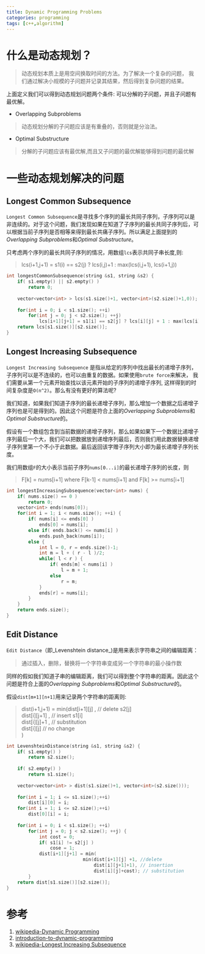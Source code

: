 ```yaml
---
title: Dynamic Programming Problems
categories: programming
tags: [c++,algorithm]
---
```


# 什么是动态规划？

> 动态规划本质上是用空间换取时间的方法。为了解决一个复杂的问题， 我们通过解决小规模的子问题并记录其结果，然后得到复杂问题的结果。

上面定义我们可以得到动态规划问题两个条件: 可以分解的子问题，并且子问题有最优解。

* Overlapping Subproblems

> 动态规划分解的子问题应该是有重叠的，否则就是分治法。

* Optimal Substructure

> 分解的子问题应该有最优解,而且又子问题的最优解能够得到问题的最优解

# 一些动态规划解决的问题

## Longest Common Subsequence

`Longest Common Subsequence`是寻找多个序列的最长共同子序列，子序列可以是非连续的。对于这个问题，我们发现如果在知道了子序列的最长共同子序列后，可以根据当前子序列是否相等来得到最长共痛子序列。所以满足上面提到的*Overlapping Subproblems*和*Optimal Substructure*。

只考虑两个序列的最长共同子序列的情况，用数组`lcs`表示共同子串长度,则:

> lcs(i+1,j+1) = s1(i) == s2(j) ? lcs(i,j)+1 : max(lcs(i,j+1), lcs(i+1,j))

```cpp
int longestCommonSubsequence(string &s1, string &s2) {
	if( s1.empty() || s2.empty() )
		return 0;
		
	vector<vector<int> > lcs(s1.size()+1, vector<int>(s2.size()+1,0));
	
	for(int i = 0; i < s1.size(); ++i)
		for(int j = 0; j < s2.size(); ++j)
			lcs[i+1][j+1] = s1[i] == s2[j] ? lcs[i][j] + 1 : max(lcs[i][j+1], lcs[i+1][j]);
	return lcs[s1.size()][s2.size()];
}
```

## Longest Increasing Subsequence

`Longest Increasing Subsequence` 是指从给定的序列中找出最长的递增子序列，子序列可以是不连续的，也可以由重复的数据。如果使用`brute force`来解决， 我们需要从第一个元素开始查找以该元素开始的子序列的递增子序列, 这样得到的时间复杂度是`O(n^2)`。那么有没有更好的算法呢? 

我们知道，如果我们知道子序列的最长递增子序列，那么增加一个数据之后递增子序列也是可是得到的。因此这个问题是符合上面的*Overlapping Subproblems*和*Optimal Substructure*的。

假设有一个数组包含到当前数据的递增子序列，那么如果如果下一个数据比递增子序列最后一个大，我们可以把数据放到递增序列最后，否则我们用此数据替换递增子序列里第一个不小于此数据。最后返回该字赠子序列大小即为最长递增子序列长度。

我们用数组`F`的大小表示当前子序列`nums[0...i]`的最长递增子序列的长度，则

> F[k] = nums[i+1] where
F[k-1] < nums[i+1] and F[k] >= nums[i+1]

```cpp
int longestIncreasingSubsequence(vector<int> nums) {
	if( nums.size() == 0 )
		return 0;
	vector<int> ends(nums[0]);
	for(int i = 1; i < nums.size(); ++i) {
		if( nums[i] <= ends[0] )
			ends[0] = nums[i];
		else if( ends.back() <= nums[i] )
			ends.push_back(nums[i]);
		else {
			int l = 0, r = ends.size()-1;
			int m = l + ( r - l )/2;
			while( l < r ) {
				if( ends[m] < nums[i] )
					l = m + 1;
				else
					r = m;
			}
			ends[r] = nums[i];
		}
	}
	return ends.size();
}
```

## Edit Distance

`Edit Distance`（即_Levenshtein distance_)是用来表示字符串之间的编辑距离： 

> 通过插入，删除，替换将一个字符串变成另一个字符串的最小操作数

同样的假如我们知道子串的编辑距离，我们可以得到整个字符串的距离。因此这个问题是符合上面的*Overlapping Subproblems*和*Optimal Substructure*的。

假设`dist[m+1][n+1]`用来记录两个字符串的距离则:

> dist(i+1,j+1) = min(dist[i+1][j] , // delete s2[j]  
		      dist[i][j+1] , // insert s1[i]  
		      dist[i][j]+1 , // substitution  
		      dist[i][j] // no change  
		      )  

```cpp
int LevenshteinDistance(string &s1, string &s2) {
	if( s1.empty() )
		return s2.size();
		
	if( s2.empty() )
		return s1.size();
		
	vector<vector<int> > dist(s1.size()+1, vector<int>(s2.size()));
	
	for(int i = 1; i <= s1.size();++i)
		dist[i][0] = i;
	for(int i = 1; i <= s2.size();++i)
		dist[0][i] = i;
		
	for(int i = 0; i < s1.size(); ++i)
		for(int j = 0; j < s2.size(); ++j) {
			int cost = 0;
			if( s1[i] != s2[j] )
				cose = 1;
			dist[i+1][j+1] = min(
							min(dist[i+1][j] +1, //delete
								dist[i][j+1]+1), // insertion
								dist[i][j]+cost); // substitution
		}
	return dist[s1.size()][s2.size()];
}
```

# 参考

1. [wikipedia-Dynamic Programming](https://en.wikipedia.org/wiki/Dynamic_programming)   
2. [introduction-to-dynamic-programming](http://20bits.com/article/introduction-to-dynamic-programming)  
3. [wikipedia-Longest Increasing Subsequence](https://en.wikipedia.org/wiki/Longest_increasing_subsequence)
 
